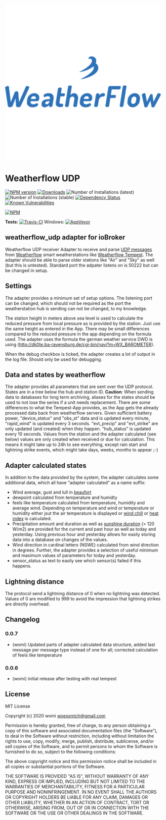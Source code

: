 ![Logo](admin/weatherflow_udp.png)
# Weatherflow UDP



[![NPM version](http://img.shields.io/npm/v/iobroker.weatherflow_udp.svg)](https://www.npmjs.com/package/iobroker.weatherflow_udp)
[![Downloads](https://img.shields.io/npm/dm/iobroker.weatherflow_udp.svg)](https://www.npmjs.com/package/iobroker.weatherflow_udp)
![Number of Installations (latest)](http://iobroker.live/badges/weatherflow_udp-installed.svg)
![Number of Installations (stable)](http://iobroker.live/badges/weatherflow_udp-stable.svg)
[![Dependency Status](https://img.shields.io/david/woessmich/iobroker.weatherflow_udp.svg)](https://david-dm.org/woessmich/iobroker.weatherflow_udp)
[![Known Vulnerabilities](https://snyk.io/test/github/woessmich/ioBroker.weatherflow_udp/badge.svg)](https://snyk.io/test/github/woessmich/ioBroker.weatherflow_udp)

[![NPM](https://nodei.co/npm/iobroker.weatherflow_udp.png?downloads=true)](https://nodei.co/npm/iobroker.weatherflow_udp/)

**Tests:**
[![Travis-CI](http://img.shields.io/travis/woessmich/ioBroker.weatherflow_udp/master.svg)](https://travis-ci.org/woessmich/ioBroker.weatherflow_udp)
Windows: [![AppVeyor](https://ci.appveyor.com/api/projects/status/github/woessmich/ioBroker.weatherflow_udp?branch=master&svg=true)](https://ci.appveyor.com/project//woessmich/ioBroker.weatherflow_udp/)


## weatherflow_udp adapter for ioBroker

Weatherflow UDP receiver
Adapter to receive and parse [UDP messages](https://weatherflow.github.io/Tempest/api/udp/v143/) from [Weatherflow](www.weatherflow.com) smart weatherstations like [Weatherflow Tempest](https://weatherflow.com/tempest-weather-system/).
The adapter should be able to parse older stations like "Air" and "Sky" as well (but this is untested).
Standard port the adpater listens on is 50222 but can be changed in setup.

## Settings
The adapter provides a minimum set of setup options.
The listening port can be changed, which should not be required as the port the weatherstation hub is sending can not be changed, to my knowledge.

The station height in meters above sea level is used to calculate the reduced pressure from local pressure as is provided by the station. Just use the same height as entered in the App. There may be small differences compared to the reduced pressure in the app depending on the formula used. The adapter uses the formula the german weather service DWD is using (http://dk0te.ba-ravensburg.de/cgi-bin/navi?m=WX_BAROMETER).

When the debug checkbox is ticked, the adapter creates a lot of output in the log file. Should only be used for debugging.

## Data and states by weatherflow
The adapter provides all parameters that are sent over the UDP protocol.
States are in a tree below the hub and station ID. <b>Caution</b>: When sending data to databases for long term archiving, aliases for the states should be used to not lose the series if a unit needs replacement.
There are some differences to what the Tempest-App provides, as the App gets the already processed data back from weatherflow servers.
Given sufficient battery power, "device_status" and "obs_st" data and is updated every minute, "rapid_wind" is updated every 3 seconds.
"evt_precip" and "evt_strike" are only updated (and created) when they happen.
"hub_status" is updated every 10 seconds.
Values from the station and the adapter calculated (see below) values are only created when received or due for calculation. This means it might take up to 24h to see everything, except rain start and lightning strike events, which might take days, weeks, months to appear ;-)

## Adapter calculated states
In addition to the data provided by the system, the adapter calculates some additional data, which all have "adapter calculated" as a name suffix:
- Wind average, gust and lull in [beaufort](https://en.wikipedia.org/wiki/Beaufort_scale)
- dewpoint calculated from temperature and humidty
- feels like temperature calculated from temperature, humidity and average wind. Depending on temperature and wind or temperature or humidity either jsut the air temperature is displayed or [wind chill](https://en.wikipedia.org/wiki/Wind_chill) or [heat index](https://en.wikipedia.org/wiki/Heat_index) is calculated.
- Precipitation amount and duration as well as [sunshine duration](https://en.wikipedia.org/wiki/Sunshine_duration) (> 120 W/m2) are provided for the current and past hour as well as today and yesterday. Using previous hour and yesterday allows for easily storing data into a database on changes of the values.
- Wind direction in cardinal letters (NSWE) calculated from wind direction in degrees.
Further, the adapter provides a selection of useful minimum and maximum values of parameters for today and yesterday.
- sensor_status as text to easily see which sensor(s) failed if this happens.

## Lightning distance
The protocol send a lightning distance of 0 when no lightning was detected. Values of 0 are modified to 999 to avoid the impression that lightning strikes are directly overhead.

## Changelog

### 0.0.7
* (womi) Updated parts of adapter calculated data structure, added last message per message type instead of one for all; corrected calculation of feels like temperature
### 0.0.6
* (womi) initial release after testing with real tempest

## License
MIT License

Copyright (c) 2020 womi <woessmich@gmail.com>

Permission is hereby granted, free of charge, to any person obtaining a copy
of this software and associated documentation files (the "Software"), to deal
in the Software without restriction, including without limitation the rights
to use, copy, modify, merge, publish, distribute, sublicense, and/or sell
copies of the Software, and to permit persons to whom the Software is
furnished to do so, subject to the following conditions:

The above copyright notice and this permission notice shall be included in all
copies or substantial portions of the Software.

THE SOFTWARE IS PROVIDED "AS IS", WITHOUT WARRANTY OF ANY KIND, EXPRESS OR
IMPLIED, INCLUDING BUT NOT LIMITED TO THE WARRANTIES OF MERCHANTABILITY,
FITNESS FOR A PARTICULAR PURPOSE AND NONINFRINGEMENT. IN NO EVENT SHALL THE
AUTHORS OR COPYRIGHT HOLDERS BE LIABLE FOR ANY CLAIM, DAMAGES OR OTHER
LIABILITY, WHETHER IN AN ACTION OF CONTRACT, TORT OR OTHERWISE, ARISING FROM,
OUT OF OR IN CONNECTION WITH THE SOFTWARE OR THE USE OR OTHER DEALINGS IN THE
SOFTWARE.
